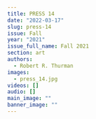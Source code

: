 ```yaml
---
title: PRESS 14
date: "2022-03-17"
slug: press-14
issue: Fall
year: "2021"
issue_full_name: Fall 2021
section: art
authors:
  - Robert R. Thurman
images:
  - press_14.jpg
videos: []
audio: []
main_image: ""
banner_image: ""
---
```

 